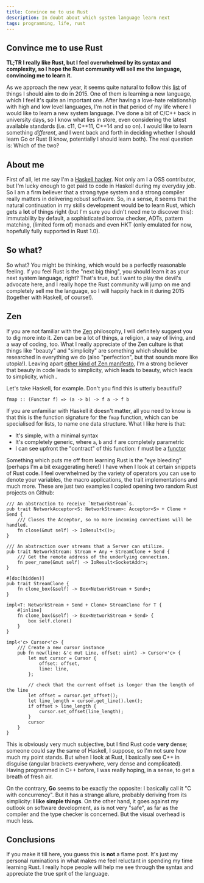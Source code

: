 ```yaml
---
title: Convince me to use Rust
description: In doubt about which system language learn next
tags: programming, life, rust
---
```


## Convince me to use Rust

__TL;TR I really like Rust, but I feel overwhelmed by its syntax and
complexity, so I hope the Rust community will sell me the language,
convincing me to learn it.__

As we approach the new year, it seems quite natural to follow this
[list](http://matt.might.net/articles/programmers-resolutions/) of things
I should aim to do in 2015. One of them is learning a new language, which I
feel it's quite an important one. After having a love-hate relationship with
high and low level languages, I'm not in that period of my life where I would
like to learn a new system language. I've done a bit of C/C++ back in
university days, so I know what lies in store, even considering the latest
available standards (i.e. c11, C++11, C++14 and so on). I would like to
learn something *different*, and I went back and forth in deciding whether
I should learn Go or Rust (I know, potentially I should learn both). The
real question is: Which of the two?

## About me
First of all, let me say I'm a [Haskell hacker](http://www.alfredodinapoli.com/oss.html).
Not only am I a OSS contributor, but I'm lucky enough to get paid to code in
Haskell during my everyday job. So I am a firm believer that a strong type
system and a strong compiler really matters in delivering robust software. So,
in a sense, it seems that the natural continuation in my skills development would
be to learn Rust, which gets a **lot** of things right (but I'm sure you didn't
need me to discover this): immutability by default, a sophisticated borrow checker,
ADTs, pattern matching, (limited form of) monads and even HKT (only emulated for now,
hopefully fully supported in Rust 1.0).

## So what?
So what? You might be thinking, which would be a perfectly reasonable feeling.
If you feel Rust is the "next big thing", you should learn it as your next
system language, right?
That's true, but I want to play the devil's advocate here, and I really hope
the Rust community will jump on me and completely sell me the language, so
I will happily hack in it during 2015 (together with Haskell, of course!).

## Zen
If you are not familiar with the [Zen](http://www.amazon.com/Complete-Idiots-Guide-Living-Edition/dp/159257243X) philosophy,
I will definitely suggest you to dig more into it. Zen can be a lot of things, a religion, a way of
living, and a way of coding, too.
What I really appreciate of the Zen culture is that things like "beauty" and
"simplicity" are something which should be researched in everything we do (also "perfection", but
that sounds more like utopia!).
Leaving apart [other kind of Zen manifesto](https://www.python.org/dev/peps/pep-0020/), I'm a strong
believer that beauty in code leads to simplicity, which leads to beauty, which leads to simplicity, which..

Let's take Haskell, for example. Don't you find this is utterly beautiful?

```
fmap :: (Functor f) => (a -> b) -> f a -> f b
```

If you are unfamiliar with Haskell it doesn't matter, all you need to know is that this is the
function signature for the `fmap` function, which can be specialised for lists, to name one data structure.
What I like here is that:

* It's simple, with a minimal syntax
* It's completely generic, where `a`, `b` and `f` are completely parametric
* I can see upfront the "contract" of this function: `f` must be a [functor](http://en.wikipedia.org/wiki/Functor)


Something which puts me off from learning Rust is the "eye bleeding" (perhaps I'm a bit exaggerating here!) I have when I look at certain snippets of Rust code. I feel overwhelmed by the variety of
operators you can use to denote your variables, the macro applications, the trait implementations
and much more. These are just two examples I copied opening two random Rust
projects on Github:

```
/// An abstraction to receive `NetworkStream`s.
pub trait NetworkAcceptor<S: NetworkStream>: Acceptor<S> + Clone + Send {
    /// Closes the Acceptor, so no more incoming connections will be handled.
    fn close(&mut self) -> IoResult<()>;
}

/// An abstraction over streams that a Server can utilize.
pub trait NetworkStream: Stream + Any + StreamClone + Send {
    /// Get the remote address of the underlying connection.
    fn peer_name(&mut self) -> IoResult<SocketAddr>;
}

#[doc(hidden)]
pub trait StreamClone {
    fn clone_box(&self) -> Box<NetworkStream + Send>;
}

impl<T: NetworkStream + Send + Clone> StreamClone for T {
    #[inline]
    fn clone_box(&self) -> Box<NetworkStream + Send> {
        box self.clone()
    }
}
```

```
impl<'c> Cursor<'c> {
    /// Create a new cursor instance
    pub fn new(line: &'c mut Line, offset: uint) -> Cursor<'c> {
        let mut cursor = Cursor {
            offset: offset,
            line: line,
        };

        // check that the current offset is longer than the length of the line
        let offset = cursor.get_offset();
        let line_length = cursor.get_line().len();
        if offset > line_length {
            cursor.set_offset(line_length);
        }
        cursor
    }
}
```

This is obviously very much subjective, but I find Rust code **very** dense; someone could
say the same of Haskell, I suppose, so I'm not sure how much my point stands. But when I look
at Rust, I basically see C++ in disguise (angular brackets everywhere, very dense and
complicated). Having programmed in C++ before, I was really hoping, in a sense, to get a breath
of fresh air.

On the contrary, **Go** seems to be exactly the opposite: I basically call it "C with concurrency".
But it has a strange allure, probably deriving from its simplicity: **I like simple things**.
On the other hand, it goes against my outlook on software development, as is not very "safe",
as far as the compiler and the type checker is concerned. But the visual overhead is much less.

## Conclusions

If you make it till here, you guess this is **not** a flame post. It's just my personal
ruminations in what makes me feel reluctant in spending my time learning Rust. I really
hope people will help me see through the syntax and appreciate the true sprit of the language.

